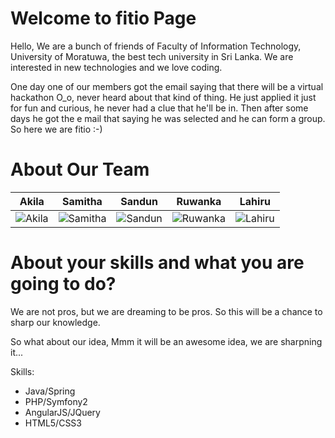 Welcome to fitio Page
================

Hello, We are a bunch of friends of Faculty of Information Technology, University of Moratuwa, the best tech university in Sri Lanka. We are interested in new technologies and we love coding.

One day one of our members got the email saying that there will be a virtual hackathon O_o, never heard about that kind of thing. He just applied it just for fun and curious, he never had a clue that he'll be in. Then after some days he got the e mail that saying he was selected and he can form a group. So here we are fitio :-)

About Our Team
===========================

| Akila | Samitha | Sandun | Ruwanka | Lahiru |
|---|---|---|---|---|
|  ![Akila](https://abs.twimg.com/sticky/default_profile_images/default_profile_3_400x400.png) | ![Samitha](https://pbs.twimg.com/profile_images/1838609971/fit11_cricket_match_400x400.jpg)  |  ![Sandun](https://pbs.twimg.com/profile_images/3292932855/6bfde8b7742b96bc705e12ce0f9f0d1e_400x400.jpeg) | ![Ruwanka](https://pbs.twimg.com/profile_images/2947676643/0de1700497bfe3536c66d5410db4b8dd_400x400.jpeg)  | ![Lahiru](https://pbs.twimg.com/profile_images/378800000836077965/9d7ed0681c95eb0bb5b6cf4f75173f67_400x400.jpeg)  |

About your skills and what you are going to do?
=======

We are not pros, but we are dreaming to be pros. So this will be a chance to sharp our knowledge.

So what about our idea, Mmm it will be an awesome idea, we are sharpning it...

Skills:
  - Java/Spring
  - PHP/Symfony2
  - AngularJS/JQuery
  - HTML5/CSS3



